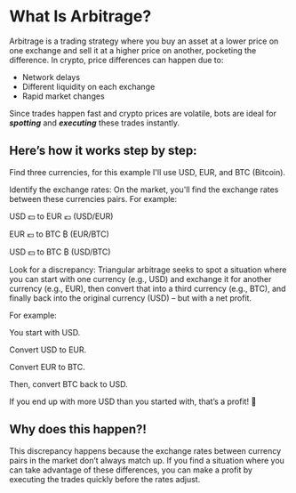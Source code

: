 <h1>What Is Arbitrage?</h1>
Arbitrage is a trading strategy where you buy an asset at a lower price on one exchange and sell it at a higher price on another, pocketing the difference. 
In crypto, price differences can happen due to:
<ul>
  <li>Network delays</li>
  <li>Different liquidity on each exchange</li>
  <li>Rapid market changes</li>
</ul>

<p>Since trades happen fast and crypto prices are volatile, bots are ideal for <strong><em>spotting</em></strong> and <strong><em>executing</em></strong> these trades instantly.</p>

<h2>Here’s how it works step by step:</h2>

Find three currencies, for this example I'll use USD, EUR, and BTC (Bitcoin).

Identify the exchange rates: On the market, you'll find the exchange rates between these currencies pairs. For example:

USD 💵 to EUR 💶 (USD/EUR)

EUR 💶 to BTC ₿ (EUR/BTC)

USD 💵 to BTC ₿ (USD/BTC)

Look for a discrepancy: Triangular arbitrage seeks to spot a situation where you can start with one currency (e.g., USD) and exchange it for another currency (e.g., EUR), then convert that into a third currency (e.g., BTC), and finally back into the original currency (USD) – but with a net profit.

For example:

You start with USD.

Convert USD to EUR.

Convert EUR to BTC.

Then, convert BTC back to USD.

If you end up with more USD than you started with, that’s a profit! 🤑

<h2>Why does this happen?!</h2> 
This discrepancy happens because the exchange rates between currency pairs in the market don’t always match up. If you find a situation where you can take advantage of these differences, you can make a profit by executing the trades quickly before the rates adjust.

